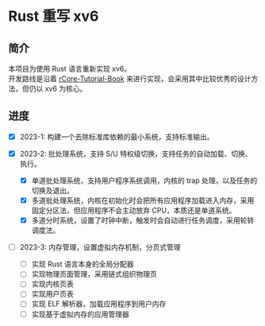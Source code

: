 # Rust 重写 xv6

## 简介
本项目为使用 Rust 语言重新实现 xv6。  
开发路线是沿着 [rCore-Tutorial-Book](http://rcore-os.cn/rCore-Tutorial-Book-v3/index.html) 来进行实现，会采用其中比较优秀的设计方法，但仍以 xv6 为核心。


## 进度
- [x] 2023-1: 构建一个去除标准库依赖的最小系统，支持标准输出。

- [x] 2023-2: 批处理系统，支持 S/U 特权级切换，支持任务的自动加载、切换、执行。
    - [x] 单道批处理系统，支持用户程序系统调用，内核的 trap 处理，以及任务的切换及退出。
    - [x] 多道批处理系统，内核在初始化时会把所有应用程序加载进入内存，采用固定分区法，但应用程序不会主动放弃 CPU，本质还是单道系统。
    - [x] 多道分时系统，设置了时钟中断，触发时会自动进行任务调度，采用轮转调度法。

- [ ] 2023-3: 内存管理，设置虚拟内存机制，分页式管理
    - [ ] 实现 Rust 语言本身的全局分配器
    - [ ] 实现物理页面管理，采用链式组织物理页
    - [ ] 实现内核页表
    - [ ] 实现用户页表
    - [ ] 实现 ELF 解析器，加载应用程序到用户内存
    - [ ] 实现基于虚拟内存的应用管理器